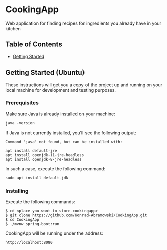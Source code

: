 # CookingApp
Web application for finding recipes for ingredients you already have in your kitchen


## Table of Contents

- [Getting Started](#getting_started)

## Getting Started (Ubuntu) <a name = "getting_started"></a>

These instructions will get you a copy of the project up and running on your local machine for development and testing purposes.


### Prerequisites

Make sure Java is already installed on your machine:


```
java -version
```

If Java is not currently installed,
 you’ll see the following output:

```
Command 'java' not found, but can be installed with:

apt install default-jre
apt install openjdk-11-jre-headless
apt install openjdk-8-jre-headless
```

In such a case, execute the following command:

```
sudo apt install default-jdk
```

### Installing 

Execute the following commands:
```
$ cd <place-you-want-to-store-cookingapp>
$ git clone https://github.com/Konrad-Abramowski/CookingApp.git
$ cd CookingApp
$ ./mvnw spring-boot:run
```

CookingApp will be running under the address:
```
http://localhost:8080
```

